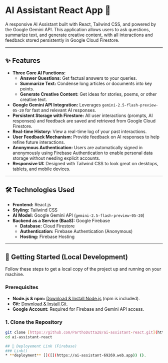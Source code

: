 # AI Assistant React App 🤖

A responsive AI Assistant built with React, Tailwind CSS, and powered by the Google Gemini API. This application allows users to ask questions, summarize text, and generate creative content, with all interactions and feedback stored persistently in Google Cloud Firestore.

---

## ✨ Features

* **Three Core AI Functions:**
    * **Answer Questions:** Get factual answers to your queries.
    * **Summarize Text:** Condense long articles or documents into key points.
    * **Generate Creative Content:** Get ideas for stories, poems, or other creative text.
* **Google Gemini API Integration:** Leverages `gemini-2.5-flash-preview-05-20` for fast and relevant AI responses.
* **Persistent Storage with Firestore:** All user interactions (prompts, AI responses) and feedback are saved and retrieved from Google Cloud Firestore.
* **Real-time History:** View a real-time log of your past interactions.
* **User Feedback Mechanism:** Provide feedback on AI responses to help refine future interactions.
* **Anonymous Authentication:** Users are automatically signed in anonymously using Firebase Authentication to enable personal data storage without needing explicit accounts.
* **Responsive UI:** Designed with Tailwind CSS to look great on desktops, tablets, and mobile devices.

---

## 🛠️ Technologies Used

* **Frontend:** React.js
* **Styling:** Tailwind CSS
* **AI Model:** Google Gemini API (`gemini-2.5-flash-preview-05-20`)
* **Backend as a Service (BaaS):** Google Firebase
    * **Database:** Cloud Firestore
    * **Authentication:** Firebase Authentication (Anonymous)
    * **Hosting:** Firebase Hosting

---

## 🚀 Getting Started (Local Development)

Follow these steps to get a local copy of the project up and running on your machine.

### Prerequisites

* **Node.js & npm:** [Download & Install Node.js](https://nodejs.org/) (npm is included).
* **Git:** [Download & Install Git](https://git-scm.com/downloads).
* **Google Account:** Required for Firebase and Gemini API access.

### 1. Clone the Repository

```bash
git clone [https://github.com/ParthoDutta28/ai-assistant-react.git](https://github.com/ParthoDutta28/ai-assistant-react.git)
cd ai-assistant-react

## 🚀 Deployement Link (Firebase)
### Link()
* **deployment** []([](https://ai-assistant-69269.web.app)) ().
